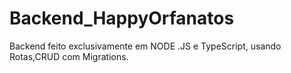 # Backend_HappyOrfanatos
Backend feito exclusivamente em NODE .JS  e TypeScript, usando Rotas,CRUD com Migrations.
